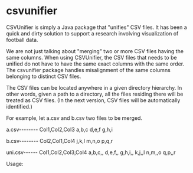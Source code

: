 # csvunifier

CSVUnifier is simply a Java package that "unifies" CSV files. It has been a quick and dirty solution to support a research involving visualization of football data.

We are not just talking about "merging" two or more CSV files having the same columns. When using CSVUnifier, the CSV files that needs to be unified do not have to have the same exact columns with the same order. The csvunifier package handles misalignment of the same columns belonging to distinct CSV files.

The CSV files can be located anywhere in a given directory hierarchy. In other words, given a path to a directory, all the files residing there will be treated as CSV files. (In the next version, CSV files will be automatically identified.)

For example, let a.csv and b.csv two files to be merged.

a.csv--------
Col1,Col2,Col3
a,b,c
d,e,f
g,h,i

b.csv--------
Col2,Col1,Col4
j,k,l
m,n,o
p,q,r

uni.csv------
Col1,Col2,Col3,Col4
a,b,c,,
d,e,f,,
g,h,i,,
k,j,,l
n,m,,o
q,p,,r

Usage:
